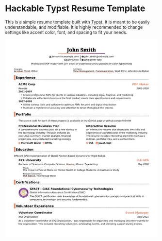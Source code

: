 # Hackable Typst Resume Template

This is a simple resume template built with [Typst](https://typst.app/). It is meant to be easily understandable, and modifiable. It is highly recommended to change settings like accent color, font, and spacing to fit your needs.

![Template Image with Example Data](template.svg)
